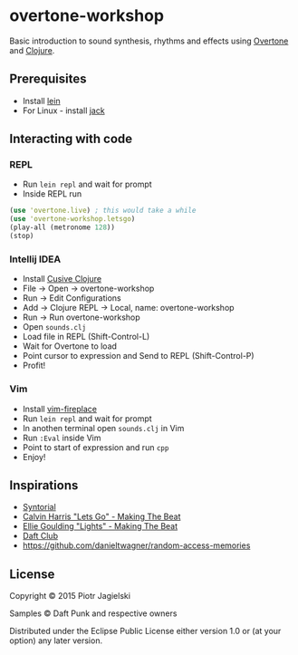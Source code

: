 # overtone-workshop

Basic introduction to sound synthesis, rhythms and effects using [Overtone](https://github.com/overtone/overtone) and [Clojure](https://github.com/clojure/clojure).

## Prerequisites

* Install [lein](https://github.com/technomancy/leiningen#installation)
* For Linux - install [jack](https://github.com/overtone/overtone/wiki/Installing-and-starting-jack)

## Interacting with code

### REPL

* Run `lein repl` and wait for prompt
* Inside REPL run
```clojure
(use 'overtone.live) ; this would take a while
(use 'overtone-workshop.letsgo)
(play-all (metronome 128))
(stop)
```

### Intellij IDEA

* Install [Cusive Clojure](https://cursiveclojure.com/userguide)
* File -> Open -> overtone-workshop
* Run -> Edit Configurations
* Add -> Clojure REPL -> Local, name: overtone-workshop
* Run -> Run overtone-workshop
* Open `sounds.clj`
* Load file in REPL (Shift-Control-L) 
* Wait for Overtone to load
* Point cursor to expression and Send to REPL (Shift-Control-P)
* Profit!

### Vim
 * Install [vim-fireplace](https://github.com/tpope/vim-fireplace)
 * Run `lein repl` and wait for prompt
 * In anothen terminal open `sounds.clj` in Vim
 * Run `:Eval` inside Vim
 * Point to start of expression and run `cpp`
 * Enjoy!

## Inspirations

* [Syntorial](http://www.syntorial.com/)
* [Calvin Harris "Lets Go" - Making The Beat](https://www.youtube.com/watch?v=wtGtnshXIU0)
* [Ellie Goulding "Lights" - Making The Beat](https://www.youtube.com/watch?v=A_TiZhgQ9Fw)
* [Daft Club](http://daft.club/daftabase/?lang=en)
* https://github.com/danieltwagner/random-access-memories

## License

Copyright © 2015 Piotr Jagielski

Samples © Daft Punk and respective owners

Distributed under the Eclipse Public License either version 1.0 or (at
your option) any later version.
